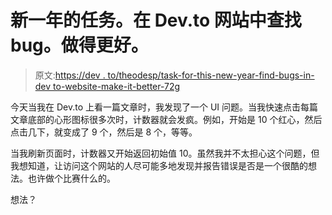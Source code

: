 # 新一年的任务。在 Dev.to 网站中查找 bug。做得更好。

> 原文:[https://dev . to/theodesp/task-for-this-new-year-find-bugs-in-dev to-website-make-it-better-72g](https://dev.to/theodesp/task-for-this-new-year-find-bugs-in-devto-website-make-it-better-72g)

今天当我在 Dev.to 上看一篇文章时，我发现了一个 UI 问题。当我快速点击每篇文章底部的心形图标很多次时，计数器就会发疯。例如，开始是 10 个红心，然后点击几下，就变成了 9 个，然后是 8 个，等等。

当我刷新页面时，计数器又开始返回初始值 10。虽然我并不太担心这个问题，但我想知道，让访问这个网站的人尽可能多地发现并报告错误是否是一个很酷的想法。也许做个比赛什么的。

想法？